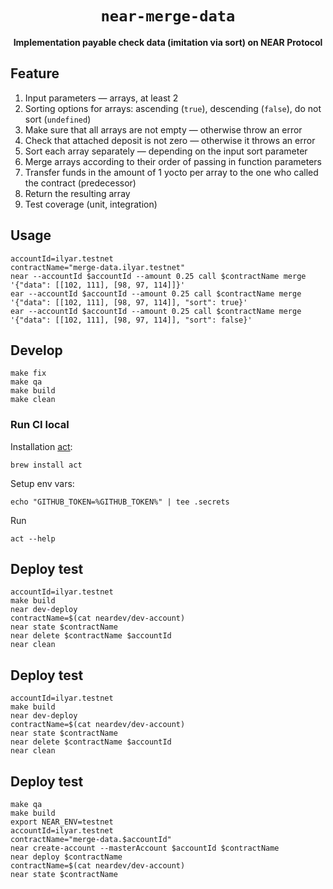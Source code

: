 <div align="center">
  <h1><code>near-merge-data</code></h1>
  <p>
    <strong>Implementation payable check data (imitation via sort) on NEAR Protocol</strong>
  </p>
</div>

## Feature

1. Input parameters — arrays, at least 2
2. Sorting options for arrays: ascending (`true`), descending (`false`), do not sort (`undefined`)
3. Make sure that all arrays are not empty — otherwise throw an error
4. Check that attached deposit is not zero — otherwise it throws an error
5. Sort each array separately — depending on the input sort parameter
6. Merge arrays according to their order of passing in function parameters
7. Transfer funds in the amount of 1 yocto per array to the one who called the contract (predecessor)
8. Return the resulting array
9. Test coverage (unit, integration)

## Usage

```shell
accountId=ilyar.testnet
contractName="merge-data.ilyar.testnet"
near --accountId $accountId --amount 0.25 call $contractName merge '{"data": [[102, 111], [98, 97, 114]]}'
ear --accountId $accountId --amount 0.25 call $contractName merge '{"data": [[102, 111], [98, 97, 114]], "sort": true}'
ear --accountId $accountId --amount 0.25 call $contractName merge '{"data": [[102, 111], [98, 97, 114]], "sort": false}'
```

## Develop

```shell
make fix 
make qa
make build
make clean
```

### Run CI local

Installation [act](https://github.com/nektos/act):
```shell
brew install act
```

Setup env vars:
```shell
echo "GITHUB_TOKEN=%GITHUB_TOKEN%" | tee .secrets
```

Run
```shell
act --help
```

## Deploy test

```shell
accountId=ilyar.testnet
make build
near dev-deploy
contractName=$(cat neardev/dev-account)
near state $contractName
near delete $contractName $accountId
near clean
```

## Deploy test

```shell
accountId=ilyar.testnet
make build
near dev-deploy
contractName=$(cat neardev/dev-account)
near state $contractName
near delete $contractName $accountId
near clean
```

## Deploy test

```shell
make qa
make build
export NEAR_ENV=testnet
accountId=ilyar.testnet
contractName="merge-data.$accountId"
near create-account --masterAccount $accountId $contractName 
near deploy $contractName
contractName=$(cat neardev/dev-account)
near state $contractName
```

